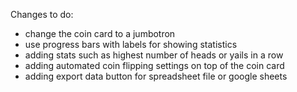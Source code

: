 Changes to do:

- change the coin card to a jumbotron
- use progress bars with labels for showing statistics
- adding stats such as highest number of heads or yails in a row
- adding automated coin flipping settings on top of the coin card
- adding export data button for spreadsheet file or google sheets

